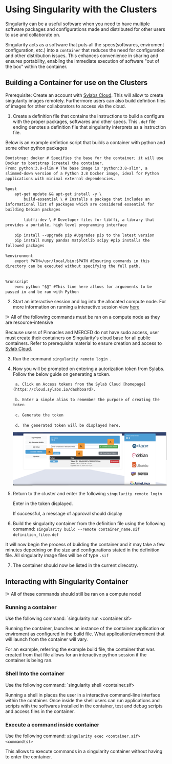 # Using Singularity with the Clusters

Singularity can be a useful software when you need to have multiple software packages and configurations made and distributed for other users to use and collaborate on. 

Singularity acts as a software that puts all the specs(softwares, enviroment configuration, etc.) into a `container` that reduces the need for configuration and other distribution issues. This enhances convenience in sharing and ensures portability, enabling the immediate execution of software "out of the box" within the container.

## Building a Container for use on the Clusters

Prerequisite: Create an account with [Sylabs Cloud](cloud.sylabs.io). This will allow to create singularity images remotely. Furthermore users can also build defintion files of images for other collaborators to access via the cloud.  

1. Create a definition file that contains the instructions to build a configure with the proper packages, softwares and other specs. This `.def` file ending denotes a definition file that singularity interprets as a instruction file. 

Below is an example defintion script that builds a container with python and some other python packages

``` shell 
Bootstrap: docker # Specifies the base for the container; it will use Docker to bootstrap (create) the container. 
From: python:3.8-slim # The base image is 'python:3.8-slim', a slimmed-down version of a Python 3.8 Docker image, ideal for Python applications with minimal external dependencies.

%post
    apt-get update && apt-get install -y \
        build-essential \ # Installs a package that includes an informational list of packages which are considered essential for building Debian packages      
        
        libffi-dev \ # Developer files for libffi, a library that provides a portable, high level programming interface 

    pip install --upgrade pip #Upgrades pip to the latest version
    pip install numpy pandas matplotlib scipy #pip installs the followed packages

%environment
    export PATH=/usr/local/bin:$PATH #Ensuring commands in this directory can be executed without specifying the full path.


%runscript
    exec python "$@" #This line here allows for arguements to be passed in and be ran with Python
``` 

2. Start an interactive session and log into the allocated compute node. For more information on running a interactive session view [here](running_jupyter.d)

!> All of the following commands must be ran on a compute node as they are resource-intensive

Because users of Pinnacles and MERCED do not have sudo access, user must create their containers on Singularity's cloud base for all public containers. Refer to prerequisite material to ensure creation and access to [Sylab Cloud](https://cloud.sylabs.io/dashboard). 

3. Run the command ``singularity remote login ``. 

4. Now you will be prompted on entering a autorization token from Sylabs. Follow the below guide on generating a token. 

        
        a. Click on Access tokens from the Sylab Cloud [homepage](https://cloud.sylabs.io/dashboard). 

        b. Enter a simple alias to remember the purpose of creating the token

        c. Generate the token

        d. The generated token will be displayed here. 

    ![Sylab Homepage image](imgs/sylab2image.png "Sylab Homepage Image")

5. Return to the cluster and enter the following ```singularity remote login```
        
    Enter in the token displayed. 

    If successful, a message of approval should display

6. Build the singularity container from the definition file using the following comamnd: `singularity build --remote container_name.sif definition_filee.def`

It will now begin the process of building the container and it may take a few minutes depedning on the size and configurations stated in the definition file. All singularity image files will be of type `.sif`

7. The container should now be listed in the current direcotry.


## Interacting with Singularity Container

!> All of these commands should still be ran on a compute node!

### Running a container

Use the following command: `singularity run <container.sif>

Running the container, launches an instance of the container appllication or enviroment as configured in the build file. What application/enviroment that will launch from the container will vary. 

For an example, referring the example build file, the container that was created from that file allows for an interactive python session if the container is being ran. 

### Shell Into the container

Use the following command: `singularity shell <container.sif>

Running a shell in places the user in a interactive command-line interface within the container. Once inside the shell users can run applications and scripts with the softwares installed in the container, test and debug scripts and access files in the container. 


### Execute a command inside container

Use the following command: `singularity exec <container.sif> <command(s)>`

This allows to execute commands in a singularity container without having to enter the container. 

